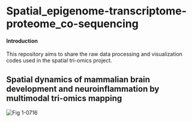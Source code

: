 # Spatial_epigenome-transcriptome-proteome_co-sequencing

#### Introduction
This repository aims to share the raw data processing and visualization codes used in the spatial tri-omics project.

## Spatial dynamics of mammalian brain development and neuroinflammation by multimodal tri-omics mapping


![Fig 1-0716](https://github.com/user-attachments/assets/1ac0fb86-8a1c-44a4-ab5b-9419f5cc8c50)
